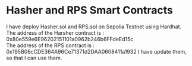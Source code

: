 # Hasher and RPS Smart Contracts

I have deploy Hasher.sol and RPS.sol on Sepolia Testnet using Hardhat.  
The address of the Harsher contract is : 0x80e559e6E96202151101a0962b246b6FFdeEd15c  
The address of the RPS contract is : 0x195B06cCDE364A96Ce71371d2DAA0608411a1932
I have update them, so that I can use them.
